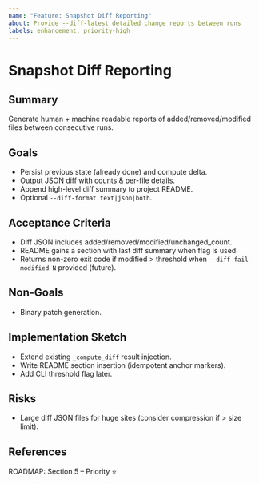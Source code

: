 ```yaml
---
name: "Feature: Snapshot Diff Reporting"
about: Provide --diff-latest detailed change reports between runs
labels: enhancement, priority-high
---
```


# Snapshot Diff Reporting

## Summary

Generate human + machine readable reports of added/removed/modified files between consecutive runs.

## Goals


- Persist previous state (already done) and compute delta.
- Output JSON diff with counts & per-file details.
- Append high-level diff summary to project README.
- Optional `--diff-format text|json|both`.

## Acceptance Criteria


- Diff JSON includes added/removed/modified/unchanged_count.
- README gains a section with last diff summary when flag is used.
- Returns non-zero exit code if modified > threshold when `--diff-fail-modified N` provided (future).

## Non-Goals


- Binary patch generation.

## Implementation Sketch


- Extend existing `_compute_diff` result injection.
- Write README section insertion (idempotent anchor markers).
- Add CLI threshold flag later.

## Risks


- Large diff JSON files for huge sites (consider compression if > size limit).

## References

ROADMAP: Section 5 – Priority ⭐
